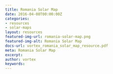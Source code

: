 ```yaml
---
title: Romania Solar Map
date: 2016-04-08T00:00:00Z
categories:
- resources
- solar-maps
layout: resources
featured-img-url: romania-solar-map.png
featured-img-alt: Romania Solar Map
docs-url: vortex_romania_solar_map_resource.pdf
meta: Romania Solar Map
excerpt: 
author: vortex
keywords: 
---
```


